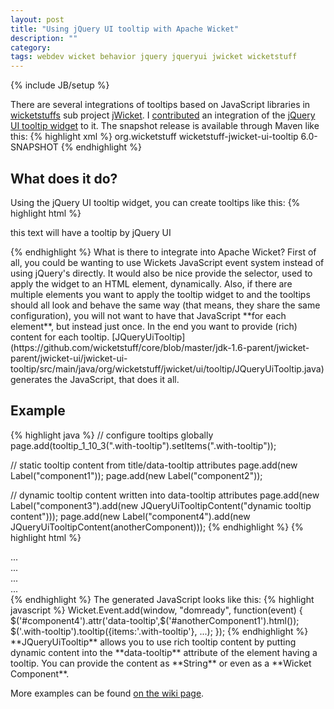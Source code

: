 ```yaml
---
layout: post
title: "Using jQuery UI tooltip with Apache Wicket"
description: ""
category: 
tags: webdev wicket behavior jquery jqueryui jwicket wicketstuff
---
```

{% include JB/setup %}

There are several integrations of tooltips based on JavaScript libraries in [wicketstuffs](http://wicketstuff.org) sub project [jWicket](https://github.com/wicketstuff/core/tree/master/jdk-1.6-parent/jwicket-parent/jwicket-tooltip). I [contributed](https://github.com/wicketstuff/core/wiki/jWicket-UI-Tooltip) an integration of the [jQuery UI tooltip widget](http://api.jqueryui.com/tooltip/) to it. The snapshot release is available through Maven like this:
{% highlight xml %}
<dependency>
  <groupId>org.wicketstuff</groupId>
  <artifactId>wicketstuff-jwicket-ui-tooltip</artifactId>
  <version>6.0-SNAPSHOT</version>
</dependency>
{% endhighlight %}

## What does it do?
Using the jQuery UI tooltip widget, you can create tooltips like this:
{% highlight html %}
<p id="component" title="tooltip content">
  this text will have a tooltip by jQuery UI
</p>
<script>
  $(document).ready(function() {
    $('#component').tooltip({position:{my:'center bottom-20',at:'center top'}});
  });
</script>
{% endhighlight %}
What is there to integrate into Apache Wicket? First of all, you could be wanting to use Wickets JavaScript event system instead of using jQuery's directly. It would also be nice provide the selector, used to apply the widget to an HTML element, dynamically. Also, if there are multiple elements you want to apply the tooltip widget to and the tooltips should all look and behave the same way (that means, they share the same configuration), you will not want to have that JavaScript **for each element**, but instead just once. In the end you want to provide (rich) content for each tooltip. [JQueryUiTooltip](https://github.com/wicketstuff/core/blob/master/jdk-1.6-parent/jwicket-parent/jwicket-ui/jwicket-ui-tooltip/src/main/java/org/wicketstuff/jwicket/ui/tooltip/JQueryUiTooltip.java) generates the JavaScript, that does it all.

## Example
{% highlight java %}
// configure tooltips globally
page.add(tooltip_1_10_3(".with-tooltip").setItems(".with-tooltip"));

// static tooltip content from title/data-tooltip attributes
page.add(new Label("component1"));
page.add(new Label("component2"));

// dynamic tooltip content written into data-tooltip attributes
page.add(new Label("component3").add(new JQueryUiTooltipContent("dynamic tooltip content")));
page.add(new Label("component4").add(new JQueryUiTooltipContent(anotherComponent)));
{% endhighlight %}
{% highlight html %}
<div wicket:id="component1" class="with-tooltip" title="tooltip content">...</div>
<div wicket:id="component2" class="with-tooltip" data-tooltip="<strong>tooltip content</strong>">...</div>
<div wicket:id="component3" class="with-tooltip">...</div>
<div wicket:id="component4" class="with-tooltip">...</div>
{% endhighlight %}
The generated JavaScript looks like this:
{% highlight javascript %}
Wicket.Event.add(window, "domready", function(event) {
  $('#component4').attr('data-tooltip',$('#anotherComponent1').html());
  $('.with-tooltip').tooltip({items:'.with-tooltip'}, ...);
});
{% endhighlight %}
**JQueryUiTooltip** allows you to use rich tooltip content by putting dynamic content into the **data-tooltip** attribute of the element having a tooltip. You can provide the content as **String** or even as a **Wicket Component**.

More examples can be found [on the wiki page](https://github.com/wicketstuff/core/wiki/jWicket-UI-Tooltip#usage).